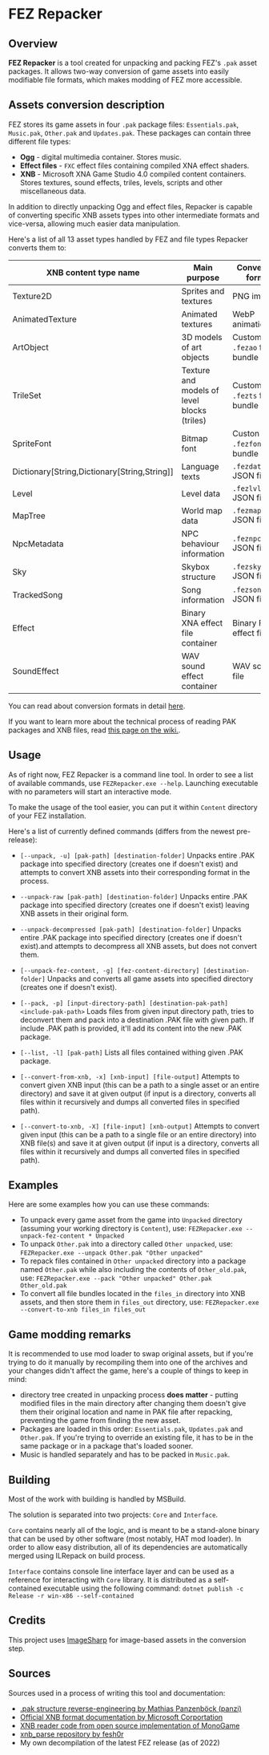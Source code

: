 # FEZ Repacker

## Overview

**FEZ Repacker** is a tool created for unpacking and packing FEZ's `.pak` asset packages. It allows two-way conversion of game assets into easily modifiable file formats, which makes modding of FEZ more accessible.

## Assets conversion description

FEZ stores its game assets in four `.pak` package files: `Essentials.pak`, `Music.pak`, `Other.pak` and `Updates.pak`. These packages can contain three different file types:

- **Ogg** - digital multimedia container. Stores music.
- **Effect files** - `FXC` effect files containing compiled XNA effect shaders.
- **XNB** - Microsoft XNA Game Studio 4.0 compiled content containers. Stores textures, sound effects, triles, levels, scripts and other miscellaneous data.

In addition to directly unpacking Ogg and effect files, Repacker is capable of converting specific XNB assets types into other intermediate formats and vice-versa, allowing much easier data manipulation.

Here's a list of all 13 asset types handled by FEZ and file types Repacker converts them to:

|XNB content type name|Main purpose|Conversion format|
|-|-|-|
|Texture2D|Sprites and textures|PNG images|
|AnimatedTexture|Animated textures|WebP animation|
|ArtObject|3D models of art objects|Custom `.fezao` file bundle|
|TrileSet|Texture and models of level blocks (triles)|Custom `.fezts` file bundle|
|SpriteFont|Bitmap font|Custon `.fezfont` file bundle|
|Dictionary[String,Dictionary[String,String]]|Language texts|`.fezdata.json` JSON file|
|Level|Level data|`.fezlvl.json` JSON file|
|MapTree|World map data|`.fezmap.json` JSON file|
|NpcMetadata|NPC behaviour information|`.feznpc.json` JSON file|
|Sky|Skybox structure|`.fezsky.json` JSON file|
|TrackedSong|Song information|`.fezsong.json` JSON file|
|Effect|Binary XNA effect file container|Binary FNA effect file|
|SoundEffect|WAV sound effect container|WAV sound file|

You can read about conversion formats in detail [here](https://github.com/Krzyhau/FEZRepacker/wiki/Converted-content-formats).

If you want to learn more about the technical process of reading PAK packages and XNB files, read [this page on the wiki.](https://github.com/Krzyhau/FEZRepacker/wiki/FEZ-assets-data-structure).

## Usage

As of right now, FEZ Repacker is a command line tool. In order to see a list of available commands, use `FEZRepacker.exe --help`. Launching executable with no parameters will start an interactive mode.

To make the usage of the tool easier, you can put it within `Content` directory of your FEZ installation.

Here's a list of currently defined commands (differs from the newest pre-release):

- `[--unpack, -u] [pak-path] [destination-folder]`
Unpacks entire .PAK package into specified directory (creates one if doesn't exist) and attempts to convert XNB assets into their corresponding format in the process.

- `--unpack-raw [pak-path] [destination-folder]`
Unpacks entire .PAK package into specified directory (creates one if doesn't exist) leaving XNB assets in their original form.

- `--unpack-decompressed [pak-path] [destination-folder]`
Unpacks entire .PAK package into specified directory (creates one if doesn't exist).and attempts to decompress all XNB assets, but does not convert them.

- `[--unpack-fez-content, -g] [fez-content-directory] [destination-folder]`
Unpacks and converts all game assets into specified directory (creates one if doesn't exist).

- `[--pack, -p] [input-directory-path] [destination-pak-path] <include-pak-path>`
Loads files from given input directory path, tries to deconvert them and pack into a destination .PAK file with given path. If include .PAK path is provided, it'll add its content into the new .PAK package.

- `[--list, -l] [pak-path]`
Lists all files contained withing given .PAK package.

- `[--convert-from-xnb, -x] [xnb-input] [file-output]`
Attempts to convert given XNB input (this can be a path to a single asset or an entire directory) and save it at given output (if input is a directory, converts all files within it recursively and dumps all converted files in specified path).

- `[--convert-to-xnb, -X] [file-input] [xnb-output]`
Attempts to convert given input (this can be a path to a single file or an entire directory) into XNB file(s) and save it at given output (if input is a directory, converts all files within it recursively and dumps all converted files in specified path).

## Examples

Here are some examples how you can use these commands:

- To unpack every game asset from the game into `Unpacked` directory (assuming your working directory is `Content`), use:
`FEZRepacker.exe --unpack-fez-content * Unpacked`
- To unpack `Other.pak` into a directory called `Other unpacked`, use:
`FEZRepacker.exe --unpack Other.pak "Other unpacked"`
- To repack files contained in `Other unpacked` directory into a package named `Other.pak` while also including the contents of `Other_old.pak`, use:
`FEZRepacker.exe --pack "Other unpacked" Other.pak Other_old.pak`
- To convert all file bundles located in the `files_in` directory into XNB assets, and then store them in `files_out` directory, use:
`FEZRepacker.exe --convert-to-xnb files_in files_out`

## Game modding remarks

It is recommended to use mod loader to swap original assets, but if you're trying to do it manually by recompiling them into one of the archives and your changes didn't affect the game, here's a couple of things to keep in mind:

- directory tree created in unpacking process **does matter** - putting modified files in the main directory after changing them doesn't give them their original location and name in PAK file after repacking, preventing the game from finding the new asset.
- Packages are loaded in this order: `Essentials.pak`, `Updates.pak` and `Other.pak`. If you're trying to override an existing file, it has to be in the same package or in a package that's loaded sooner.
- Music is handled separately and has to be packed in `Music.pak`.

## Building

Most of the work with building is handled by MSBuild.

The solution is separated into two projects: `Core` and `Interface`.

`Core` contains nearly all of the logic, and is meant to be a stand-alone binary that can be used by other software (most notably, HAT mod loader). In order to allow easy distribution, all of its dependencies are automatically merged using ILRepack on build process.

`Interface` contains console line interface layer and can be used as a reference for interacting with `Core` library. It is distributed as a self-contained executable using the following command:
`dotnet publish -c Release -r win-x86 --self-contained`

## Credits

This project uses [ImageSharp](https://github.com/SixLabors/ImageSharp) for image-based assets in the conversion step.

## Sources

Sources used in a process of writing this tool and documentation:

- [.pak structure reverse-engineering by Mathias Panzenböck (panzi)](http://hackworthy.blogspot.com/2017/08/reverse-engineering-simple-game-archive.html)
- [Official XNB format documentation by Microsoft Corportation](https://docplayer.net/49383763-Microsoft-xna-game-studio-4-0-compiled-xnb-content-format.html)
- [XNB reader code from open source implementation of MonoGame](https://github.com/labnation/MonoGame/blob/d270be3e800a3955886e817cdd06133743a7e043/MonoGame.Framework/Content/ContentManager.cs#L405)
- [xnb_parse repository by fesh0r](https://github.com/fesh0r/xnb_parse/)
- My own decompilation of the latest FEZ release (as of 2022)
